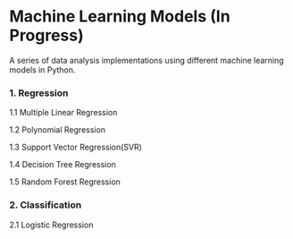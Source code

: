 # Machine Learning Models (In Progress)

A series of data analysis implementations using different machine learning models in Python.

### 1. Regression

1.1 Multiple Linear Regression

1.2 Polynomial Regression

1.3 Support Vector Regression(SVR)

1.4 Decision Tree Regression

1.5 Random Forest Regression

### 2. Classification

2.1 Logistic Regression

